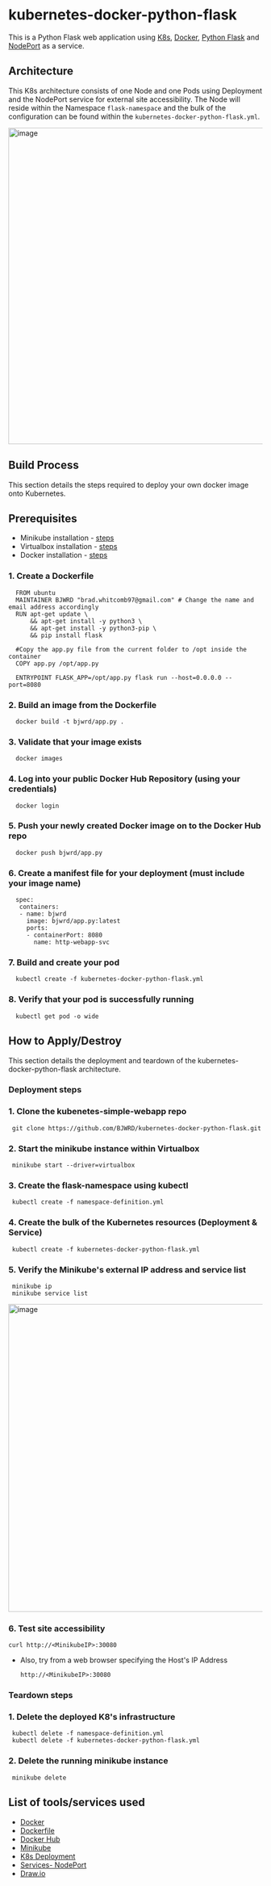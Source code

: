 # kubernetes-docker-python-flask
This is a Python Flask web application using [K8s](https://kubernetes.io/), [Docker](https://www.docker.com/), [Python Flask](http://flask.pocoo.org/) and [NodePort](https://kubernetes.io/docs/concepts/services-networking/service/) as a service. 

## Architecture
This K8s architecture consists of one Node and one Pods using Deployment and the NodePort service for external site accessibility. The Node will reside within the Namespace `flask-namespace` and the bulk of the configuration can be found within the `kubernetes-docker-python-flask.yml`.

<img width="627" alt="image" src="https://user-images.githubusercontent.com/83971386/194745323-024095ca-8e8a-4f27-9482-ae5905dd556f.png">

## Build Process
This section details the steps required to deploy your own docker image onto Kubernetes.

## Prerequisites
* Minikube installation - [steps](https://minikube.sigs.k8s.io/docs/start/)
* Virtualbox installation - [steps](https://www.virtualbox.org/wiki/Downloads)
* Docker installation - [steps](https://docs.docker.com/engine/install/)

###	1. Create a Dockerfile 
      FROM ubuntu
      MAINTAINER BJWRD "brad.whitcomb97@gmail.com" # Change the name and email address accordingly
      RUN apt-get update \
          && apt-get install -y python3 \
          && apt-get install -y python3-pip \
          && pip install flask

      #Copy the app.py file from the current folder to /opt inside the container
      COPY app.py /opt/app.py

      ENTRYPOINT FLASK_APP=/opt/app.py flask run --host=0.0.0.0 --port=8080

### 2. Build an image from the Dockerfile
      docker build -t bjwrd/app.py .

### 3. Validate that your image exists
      docker images

### 4. Log into your public Docker Hub Repository (using your credentials)
      docker login
      
### 5. Push your newly created Docker image on to the Docker Hub repo 
      docker push bjwrd/app.py
      
### 6. Create a manifest file for your deployment (must include your image name)
      spec:
       containers:
       - name: bjwrd
         image: bjwrd/app.py:latest
         ports:
         - containerPort: 8080
           name: http-webapp-svc
           
### 7. Build and create your pod 
      kubectl create -f kubernetes-docker-python-flask.yml
      
### 8. Verify that your pod is successfully running 
      kubectl get pod -o wide
      
## How to Apply/Destroy
This section details the deployment and teardown of the kubernetes-docker-python-flask architecture. 

### Deployment steps

###	1. Clone the kubenetes-simple-webapp repo
     git clone https://github.com/BJWRD/kubernetes-docker-python-flask.git

### 2. Start the minikube instance within Virtualbox
     minikube start --driver=virtualbox

### 3. Create the flask-namespace using kubectl
     kubectl create -f namespace-definition.yml

### 4. Create the bulk of the Kubernetes resources (Deployment & Service)
     kubectl create -f kubernetes-docker-python-flask.yml
     
### 5. Verify the Minikube's external IP address and service list
     minikube ip
     minikube service list
<img width="610" alt="image" src="https://user-images.githubusercontent.com/83971386/194745134-8f899ab9-3afa-4491-b0be-d96033f8759e.png">

### 6. Test site accessibility

    curl http://<MinikubeIP>:30080
    
- Also, try from a web browser specifying the Host's IP Address

      http://<MinikubeIP>:30080

### Teardown steps

### 1. Delete the deployed K8's infrastructure
     kubectl delete -f namespace-definition.yml
     kubectl delete -f kubernetes-docker-python-flask.yml
    
### 2.  Delete the running minikube instance
     minikube delete

## List of tools/services used
* [Docker](https://www.docker.com/)
* [Dockerfile](https://docs.docker.com/engine/reference/builder/)
* [Docker Hub](https://hub.docker.com/)
* [Minikube](https://minikube.sigs.k8s.io/docs/)
* [K8s Deployment](https://kubernetes.io/docs/concepts/workloads/controllers/deployment/)
* [Services- NodePort](https://kubernetes.io/docs/concepts/services-networking/service/)
* [Draw.io](https://www.draw.io/index.html)
